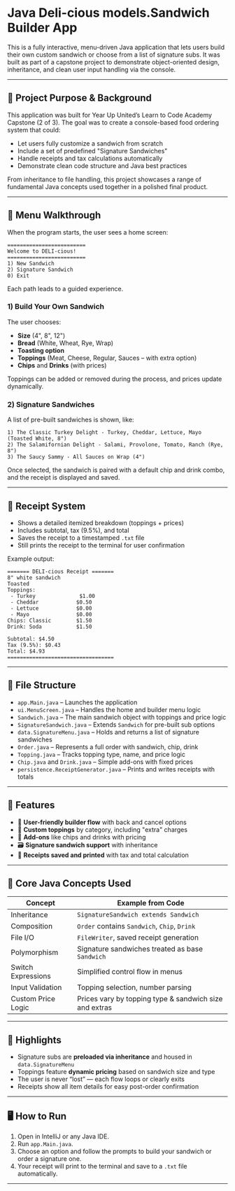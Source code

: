 # Java Deli-cious models.Sandwich Builder App

This is a fully interactive, menu-driven Java application that lets users build their own custom sandwich or choose from a list of signature subs. It was built as part of a capstone project to demonstrate object-oriented design, inheritance, and clean user input handling via the console.

---

## 🥪 Project Purpose & Background

This application was built for Year Up United’s Learn to Code Academy Capstone (2 of 3). The goal was to create a console-based food ordering system that could:

- Let users fully customize a sandwich from scratch
- Include a set of predefined "Signature Sandwiches"
- Handle receipts and tax calculations automatically
- Demonstrate clean code structure and Java best practices

From inheritance to file handling, this project showcases a range of fundamental Java concepts used together in a polished final product.

---

## 🧭 Menu Walkthrough

When the program starts, the user sees a home screen:

```
=========================
Welcome to DELI-cious!
=========================
1) New Sandwich
2) Signature Sandwich
0) Exit
```

Each path leads to a guided experience.

### 1) Build Your Own Sandwich

The user chooses:
- **Size** (4", 8", 12")
- **Bread** (White, Wheat, Rye, Wrap)
- **Toasting option**
- **Toppings** (Meat, Cheese, Regular, Sauces – with extra option)
- **Chips** and **Drinks** (with prices)

Toppings can be added or removed during the process, and prices update dynamically.

### 2) Signature Sandwiches

A list of pre-built sandwiches is shown, like:
```
1) The Classic Turkey Delight - Turkey, Cheddar, Lettuce, Mayo (Toasted White, 8")
2) The Salamifornian Delight - Salami, Provolone, Tomato, Ranch (Rye, 8")
3) The Saucy Sammy - All Sauces on Wrap (4")
```

Once selected, the sandwich is paired with a default chip and drink combo, and the receipt is displayed and saved.

---

## 🧾 Receipt System

- Shows a detailed itemized breakdown (toppings + prices)
- Includes subtotal, tax (9.5%), and total
- Saves the receipt to a timestamped `.txt` file
- Still prints the receipt to the terminal for user confirmation

Example output:
```
======= DELI-cious Receipt =======
8" white sandwich
Toasted
Toppings:
 - Turkey              $1.00
 - Cheddar            $0.50
 - Lettuce            $0.00
 - Mayo               $0.00
Chips: Classic        $1.50
Drink: Soda           $1.50

Subtotal: $4.50
Tax (9.5%): $0.43
Total: $4.93
==================================
```

---

## 📂 File Structure

- `app.Main.java` – Launches the application
- `ui.MenuScreen.java` – Handles the home and builder menu logic
- `Sandwich.java` – The main sandwich object with toppings and price logic
- `SignatureSandwich.java` – Extends `Sandwich` for pre-built sub options
- `data.SignatureMenu.java` – Holds and returns a list of signature sandwiches
- `Order.java` – Represents a full order with sandwich, chip, drink
- `Topping.java` – Tracks topping type, name, and price logic
- `Chip.java` and `Drink.java` – Simple add-ons with fixed prices
- `persistence.ReceiptGenerator.java` – Prints and writes receipts with totals

---

## 🚀 Features

- 🧠 **User-friendly builder flow** with back and cancel options
- 🍖 **Custom toppings** by category, including "extra" charges
- 🥤 **Add-ons** like chips and drinks with pricing
- 🗃️ **Signature sandwich support** with inheritance
- 📄 **Receipts saved and printed** with tax and total calculation

---

## 🧠 Core Java Concepts Used

| Concept              | Example from Code                    |
|----------------------|--------------------------------------|
| Inheritance          | `SignatureSandwich extends Sandwich` |
| Composition          | `Order` contains `Sandwich`, `Chip`, `Drink` |
| File I/O             | `FileWriter`, saved receipt generation |
| Polymorphism         | Signature sandwiches treated as base `Sandwich` |
| Switch Expressions   | Simplified control flow in menus     |
| Input Validation     | Topping selection, number parsing |
| Custom Price Logic   | Prices vary by topping type & sandwich size and extras |

---

## 📌 Highlights

- Signature subs are **preloaded via inheritance** and housed in `data.SignatureMenu`
- Toppings feature **dynamic pricing** based on sandwich size and type
- The user is never “lost” — each flow loops or clearly exits
- Receipts show all item details for easy post-order confirmation

---

## 🖥️ How to Run

1. Open in IntelliJ or any Java IDE.
2. Run `app.Main.java`.
3. Choose an option and follow the prompts to build your sandwich or order a signature one.
4. Your receipt will print to the terminal and save to a `.txt` file automatically.

---
